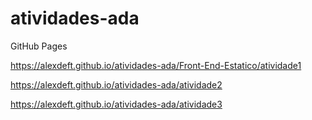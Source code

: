 # atividades-ada

GitHub Pages

https://alexdeft.github.io/atividades-ada/Front-End-Estatico/atividade1

https://alexdeft.github.io/atividades-ada/atividade2

https://alexdeft.github.io/atividades-ada/atividade3
